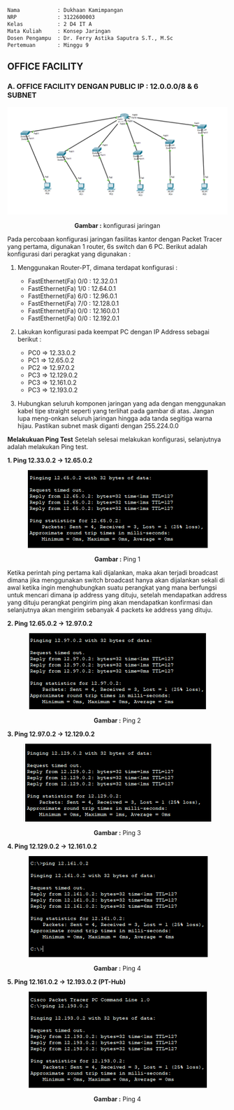     Nama            : Dukhaan Kamimpangan
    NRP             : 3122600003
    Kelas           : 2 D4 IT A
    Mata Kuliah     : Konsep Jaringan
    Dosen Pengampu  : Dr. Ferry Astika Saputra S.T., M.Sc
    Pertemuan       : Minggu 9

## OFFICE FACILITY

### A. OFFICE FACILITY DENGAN PUBLIC IP : 12.0.0.0/8 & 6 SUBNET 

<div align="center">
<img src="./assets/office-facility.png">
<p><strong>Gambar :</strong> konfigurasi jaringan</p>
</div>

Pada percobaan konfigurasi jaringan fasilitas kantor dengan Packet Tracer yang pertama, digunakan 1 router, 6s switch dan 6 PC.
Berikut adalah konfigurasi dari peragkat yang digunakan :

1. Menggunakan Router-PT, dimana terdapat  konfigurasi :

   - FastEthernet(Fa) 0/0 : 12.32.0.1
   - FastEthernet(Fa) 1/0 : 12.64.0.1
   - FastEthernet(Fa) 6/0 : 12.96.0.1
   - FastEthernet(Fa) 7/0 : 12.128.0.1
   - FastEthernet(Fa) 0/0 : 12.160.0.1
   - FastEthernet(Fa) 0/0 : 12.192.0.1

2. Lakukan konfigurasi pada keempat PC dengan IP Address sebagai berikut :

   - PC0 => 12.33.0.2
   - PC1 => 12.65.0.2
   - PC2 => 12.97.0.2
   - PC3 => 12.129.0.2
   - PC3 => 12.161.0.2
   - PC3 => 12.193.0.2

3. Hubungkan seluruh komponen jaringan yang ada dengan menggunakan kabel tipe straight seperti yang terlihat pada gambar di atas. Jangan lupa meng-onkan seluruh jaringan hingga ada tanda segitiga warna hijau. Pastikan subnet mask diganti dengan 255.224.0.0

**Melakukuan Ping Test**
Setelah selesai melakukan konfigurasi, selanjutnya adalah melakukan Ping test.

**1. Ping 12.33.0.2 -> 12.65.0.2**

<div align="center">
<img src="./assets/ping1.png">
<p><strong>Gambar :</strong> Ping 1</p>
</div>

Ketika perintah ping pertama kali dijalankan, maka akan terjadi broadcast dimana jika menggunakan switch broadcast hanya akan dijalankan sekali di awal ketika ingin menghubungkan suatu perangkat yang mana berfungsi untuk mencari dimana ip address yang dituju, setelah mendapatkan address yang dituju perangkat pengirim ping akan mendapatkan konfirmasi dan selanjutnya akan mengirim sebanyak 4 packets ke address yang dituju.

**2. Ping 12.65.0.2 -> 12.97.0.2**

<div align="center">
<img src="./assets/ping2.png">
<p><strong>Gambar :</strong> Ping 2</p>
</div>

**3. Ping 12.97.0.2 -> 12.129.0.2**

<div align="center">
<img src="./assets/ping3.png">
<p><strong>Gambar :</strong> Ping 3</p>
</div>

**4. Ping 12.129.0.2 -> 12.161.0.2**

<div align="center">
<img src="./assets/ping4.png">
<p><strong>Gambar :</strong> Ping 4</p>
</div>

**5. Ping 12.161.0.2 -> 12.193.0.2 (PT-Hub)**

<div align="center">
<img src="./assets/ping5.png">
<p><strong>Gambar :</strong> Ping 4</p>
</div>